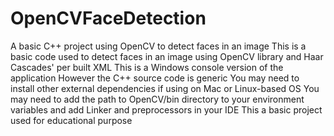 # OpenCVFaceDetection
A basic C++ project using OpenCV to detect faces in an image
This is a basic code used to detect faces in an image using OpenCV library and Haar Cascades' per built XML
This is a Windows console version of the application
However the C++ source code is generic
You may need to install other external dependencies if using on Mac or Linux-based OS
You may need to add the path to OpenCV/bin directory to your environment variables and add Linker and preprocessors in your IDE
This a basic project used for educational purpose

